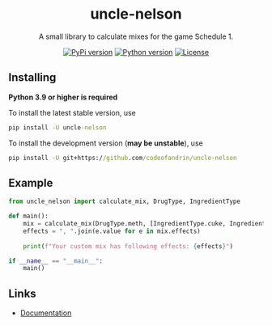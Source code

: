 

<h1 align="center">uncle-nelson</h1>
<p align="center">A small library to calculate mixes for the game Schedule 1.</p>

<p align="center">
    <a href="https://pypi.org/project/uncle-nelson/"><img alt="PyPi version" src="https://img.shields.io/pypi/v/uncle-nelson?style=flat-square&color=016dad"></a>
    <a href="https://pypi.org/project/uncle-nelson/"><img alt="Python version" src="https://img.shields.io/pypi/pyversions/uncle-nelson?style=flat-square&color=016dad"></a>
    <a href="https://github.com/codeofandrin/uncle-nelson/blob/main/LICENSE"><img alt="License" src="https://img.shields.io/github/license/codeofandrin/uncle-nelson?style=flat-square"></a>
</p>


## Installing

**Python 3.9 or higher is required**

To install the latest stable version, use
```cmd
pip install -U uncle-nelson
```

To install the development version (**may be unstable**), use
```cmd
pip install -U git+https://github.com/codeofandrin/uncle-nelson
```


## Example

```python
from uncle_nelson import calculate_mix, DrugType, IngredientType

def main():
    mix = calculate_mix(DrugType.meth, [IngredientType.cuke, IngredientType.banana])
    effects = ", ".join(e.value for e in mix.effects)
    
    print(f"Your custom mix has following effects: {effects}")

if __name__ == "__main__":
    main()
```


## Links
* [Documentation][1] <br>


[1]: https://uncle-nelson.readthedocs.io/latest/
